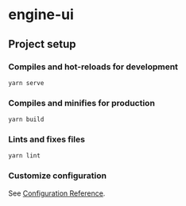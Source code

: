 <!--
 * @Description:
 * @Author: 张泽雨
 * @Date: 2022-04-19 12:53:53
 * @LastEditors: 张泽雨
 * @LastEditTime: 2022-04-19 14:10:14
 * @FilePath: \engine-ui\README.md
-->
# engine-ui

## Project setup


### Compiles and hot-reloads for development
```
yarn serve
```

### Compiles and minifies for production
```
yarn build
```

### Lints and fixes files
```
yarn lint
```

### Customize configuration
See [Configuration Reference](https://cli.vuejs.org/config/).
